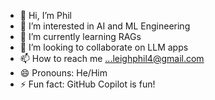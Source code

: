 - 👋 Hi, I’m Phil
- 👀 I’m interested in AI and ML Engineering
- 🌱 I’m currently learning RAGs
- 💞️ I’m looking to collaborate on LLM apps
- 📫 How to reach me ...leighphil4@gmail.com
- 😄 Pronouns: He/Him
- ⚡ Fun fact: GitHub Copilot is fun!

<!---
Ronoh4/Ronoh4 is a ✨ special ✨ repository because its `README.md` (this file) appears on your GitHub profile.
You can click the Preview link to take a look at your changes.
--->
